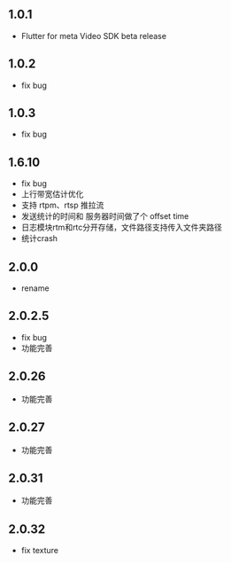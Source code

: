 ## 1.0.1

* Flutter for meta Video SDK beta release

## 1.0.2

* fix bug

## 1.0.3

* fix bug

## 1.6.10

* fix bug
* 上行带宽估计优化
* 支持 rtpm、rtsp 推拉流
* 发送统计的时间和 服务器时间做了个 offset time
* 日志模块rtm和rtc分开存储，文件路径支持传入文件夹路径
* 统计crash

## 2.0.0

* rename

## 2.0.2.5

* fix bug
* 功能完善

## 2.0.26

* 功能完善

## 2.0.27

* 功能完善

## 2.0.31

* 功能完善

## 2.0.32

* fix texture
